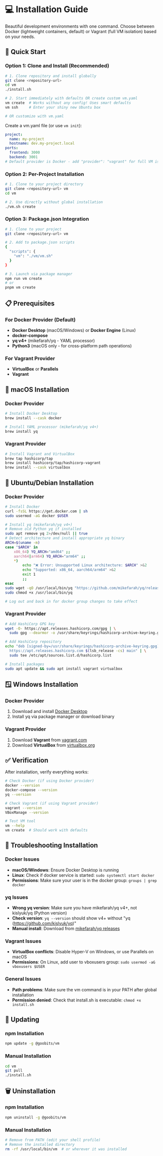 # 💻 Installation Guide

Beautiful development environments with one command. Choose between Docker (lightweight containers, default) or Vagrant (full VM isolation) based on your needs.

## 🏃 Quick Start

### Option 1: Clone and Install (Recommended)

```bash
# 1. Clone repository and install globally
git clone <repository-url>
cd vm
./install.sh

# 2. Start immediately with defaults OR create custom vm.yaml
vm create  # Works without any config! Uses smart defaults
vm ssh     # Enter your shiny new Ubuntu box

# OR customize with vm.yaml
```

Create a vm.yaml file (or use `vm init`):
```yaml
project:
  name: my-project
  hostname: dev.my-project.local
ports:
  frontend: 3000
  backend: 3001
# Default provider is Docker - add "provider": "vagrant" for full VM isolation
```

### Option 2: Per-Project Installation

```bash
# 1. Clone to your project directory
git clone <repository-url> vm
cd vm

# 2. Use directly without global installation
./vm.sh create
```

### Option 3: Package.json Integration

```bash
# 1. Clone to your project
git clone <repository-url> vm

# 2. Add to package.json scripts
{
  "scripts": {
    "vm": "./vm/vm.sh"
  }
}

# 3. Launch via package manager
npm run vm create
# or
pnpm vm create
```

## 📋 Prerequisites

### For Docker Provider (Default)
- **Docker Desktop** (macOS/Windows) or **Docker Engine** (Linux)
- **docker-compose**
- **yq v4+** (mikefarah/yq - YAML processor)
- **Python3** (macOS only - for cross-platform path operations)

### For Vagrant Provider
- **VirtualBox** or **Parallels**
- **Vagrant**

## 🍎 macOS Installation

### Docker Provider
```bash
# Install Docker Desktop
brew install --cask docker

# Install YAML processor (mikefarah/yq v4+)
brew install yq
```

### Vagrant Provider  
```bash
# Install Vagrant and VirtualBox
brew tap hashicorp/tap
brew install hashicorp/tap/hashicorp-vagrant
brew install --cask virtualbox
```

## 🐧 Ubuntu/Debian Installation

### Docker Provider
```bash
# Install Docker
curl -fsSL https://get.docker.com | sh
sudo usermod -aG docker $USER

# Install yq (mikefarah/yq v4+)
# Remove old Python yq if installed
sudo apt remove yq 2>/dev/null || true
# Detect architecture and install appropriate yq binary
ARCH=$(uname -m)
case "$ARCH" in
    x86_64) YQ_ARCH="amd64" ;;
    aarch64|arm64) YQ_ARCH="arm64" ;;
    *) 
        echo "❌ Error: Unsupported Linux architecture: $ARCH" >&2
        echo "Supported: x86_64, aarch64/arm64" >&2
        exit 1
        ;;
esac
sudo wget -qO /usr/local/bin/yq "https://github.com/mikefarah/yq/releases/latest/download/yq_linux_${YQ_ARCH}"
sudo chmod +x /usr/local/bin/yq

# Log out and back in for docker group changes to take effect
```

### Vagrant Provider
```bash
# Add HashiCorp GPG key
wget -O- https://apt.releases.hashicorp.com/gpg | \
  sudo gpg --dearmor -o /usr/share/keyrings/hashicorp-archive-keyring.gpg

# Add HashiCorp repository
echo "deb [signed-by=/usr/share/keyrings/hashicorp-archive-keyring.gpg] \
  https://apt.releases.hashicorp.com $(lsb_release -cs) main" | \
  sudo tee /etc/apt/sources.list.d/hashicorp.list

# Install packages
sudo apt update && sudo apt install vagrant virtualbox
```

## 🪟 Windows Installation

### Docker Provider
1. Download and install [Docker Desktop](https://www.docker.com/products/docker-desktop)
2. Install yq via package manager or download binary

### Vagrant Provider
1. Download **Vagrant** from [vagrant.com](https://www.vagrantup.com/downloads)
2. Download **VirtualBox** from [virtualbox.org](https://www.virtualbox.org/wiki/Downloads)

## ✅ Verification

After installation, verify everything works:

```bash
# Check Docker (if using Docker provider)
docker --version
docker-compose --version
yq --version

# Check Vagrant (if using Vagrant provider)  
vagrant --version
VBoxManage --version

# Test VM tool
vm --help
vm create  # Should work with defaults
```

## 🚨 Troubleshooting Installation

### Docker Issues
- **macOS/Windows**: Ensure Docker Desktop is running
- **Linux**: Check if docker service is started: `sudo systemctl start docker`
- **Permissions**: Make sure your user is in the docker group: `groups | grep docker`

### yq Issues
- **Wrong yq version**: Make sure you have mikefarah/yq v4+, not kislyuk/yq (Python version)
- **Check version**: `yq --version` should show v4+ without "yq (https://github.com/kislyuk/yq)"
- **Manual install**: Download from [mikefarah/yq releases](https://github.com/mikefarah/yq/releases)

### Vagrant Issues
- **VirtualBox conflicts**: Disable Hyper-V on Windows, or use Parallels on macOS
- **Permissions**: On Linux, add user to vboxusers group: `sudo usermod -aG vboxusers $USER`

### General Issues
- **Path problems**: Make sure the vm command is in your PATH after global installation
- **Permission denied**: Check that install.sh is executable: `chmod +x install.sh`

## 🔄 Updating

### npm Installation
```bash
npm update -g @goobits/vm
```

### Manual Installation
```bash
cd vm
git pull
./install.sh
```

## 🗑️ Uninstallation

### npm Installation
```bash
npm uninstall -g @goobits/vm
```

### Manual Installation
```bash
# Remove from PATH (edit your shell profile)
# Remove the installed directory
rm -rf /usr/local/bin/vm  # or wherever it was installed
```